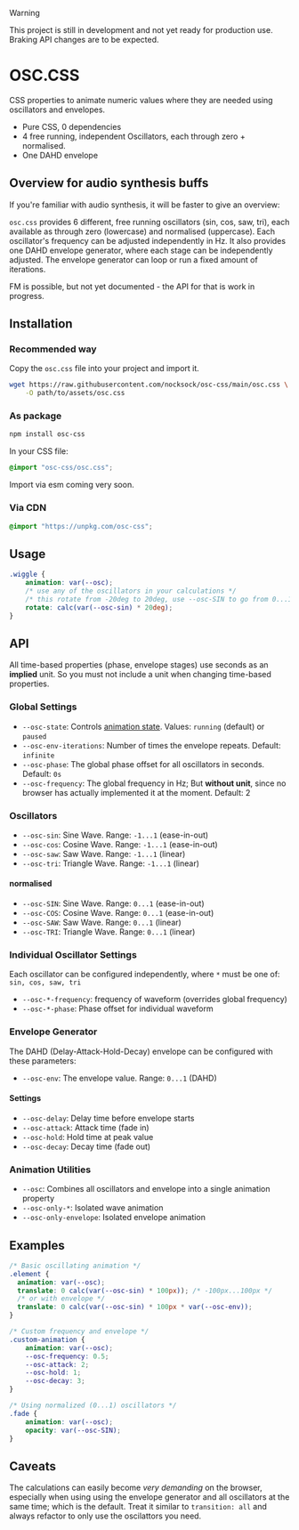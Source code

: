 > [!WARNING]
> This project is still in development and not yet ready for production use. Braking API changes are to be expected.

# OSC.CSS

CSS properties to animate numeric values where they are needed using oscillators and envelopes.

- Pure CSS, 0 dependencies
- 4 free running, independent Oscillators, each through zero + normalised.
- One DAHD envelope

## Overview for audio synthesis buffs

If you're familiar with audio synthesis, it will be faster to give an overview:

`osc.css` provides 6 different, free running oscillators (sin, cos, saw, tri), each available as through zero (lowercase) and normalised (uppercase).
Each oscillator's frequency can be adjusted independently in Hz.
It also provides one DAHD envelope generator, where each stage can be independently adjusted.
The envelope generator can loop or run a fixed amount of iterations.

FM is possible, but not yet documented - the API for that is work in progress.

## Installation

### Recommended way

Copy the `osc.css` file into your project and import it.

```bash
wget https://raw.githubusercontent.com/nocksock/osc-css/main/osc.css \
    -O path/to/assets/osc.css
```

### As package

```bash
npm install osc-css
```

In your CSS file:

```css
@import "osc-css/osc.css";
```

Import via esm coming very soon.


### Via CDN

```css
@import "https://unpkg.com/osc-css";
```

## Usage

```css
.wiggle {
    animation: var(--osc);
    /* use any of the oscillators in your calculations */
    /* this rotate from -20deg to 20deg, use --osc-SIN to go from 0...1 */
    rotate: calc(var(--osc-sin) * 20deg);
}
```

## API

All time-based properties (phase, envelope stages) use seconds as an **implied** unit.
So you must not include a unit when changing time-based properties.

### Global Settings

- `--osc-state`: Controls [animation state]. Values: `running` (default) or `paused`
- `--osc-env-iterations`: Number of times the envelope repeats. Default: `infinite`
- `--osc-phase`: The global phase offset for all oscillators in seconds. Default: `0s`
- `--osc-frequency`: The global frequency in Hz; But **without unit**, since no browser has actually implemented it at the moment. Default: 2

### Oscillators

- `--osc-sin`: Sine Wave. Range: `-1...1` (ease-in-out)
- `--osc-cos`: Cosine Wave. Range: `-1...1` (ease-in-out)
- `--osc-saw`: Saw Wave. Range: `-1...1` (linear)
- `--osc-tri`: Triangle Wave. Range: `-1...1` (linear)

#### normalised

- `--osc-SIN`: Sine Wave. Range: `0...1` (ease-in-out)
- `--osc-COS`: Cosine Wave. Range: `0...1` (ease-in-out)
- `--osc-SAW`: Saw Wave. Range: `0...1` (linear)
- `--osc-TRI`: Triangle Wave. Range: `0...1` (linear)

### Individual Oscillator Settings

Each oscillator can be configured independently, where `*` must be one of: `sin, cos, saw, tri`

- `--osc-*-frequency`: frequency of waveform (overrides global frequency)
- `--osc-*-phase`: Phase offset for individual waveform

### Envelope Generator

The DAHD (Delay-Attack-Hold-Decay) envelope can be configured with these parameters:

- `--osc-env`: The envelope value. Range: `0...1` (DAHD)

#### Settings

- `--osc-delay`: Delay time before envelope starts
- `--osc-attack`: Attack time (fade in)
- `--osc-hold`: Hold time at peak value
- `--osc-decay`: Decay time (fade out)

### Animation Utilities

- `--osc`: Combines all oscillators and envelope into a single animation property
- `--osc-only-*`: Isolated wave animation
- `--osc-only-envelope`: Isolated envelope animation

## Examples

```css
/* Basic oscillating animation */
.element {
  animation: var(--osc);
  translate: 0 calc(var(--osc-sin) * 100px)); /* -100px...100px */
  /* or with envelope */
  translate: 0 calc(var(--osc-sin) * 100px * var(--osc-env)); 
}

/* Custom frequency and envelope */
.custom-animation {
    animation: var(--osc);
    --osc-frequency: 0.5;
    --osc-attack: 2;
    --osc-hold: 1;
    --osc-decay: 3;
}

/* Using normalized (0...1) oscillators */
.fade {
    animation: var(--osc);
    opacity: var(--osc-SIN);
}
```


## Caveats

The calculations can easily become *very demanding* on the browser, especially when using
using the envelope generator and all oscillators at the same time; which is the default. 
Treat it similar to `transition: all` and always refactor to only use the oscilattors you need.

[animation state]: https://developer.mozilla.org/en-US/docs/Web/CSS/animation-play-state
